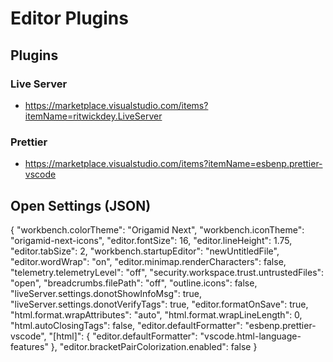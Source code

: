 # Editor Plugins

## Plugins

### Live Server
* https://marketplace.visualstudio.com/items?itemName=ritwickdey.LiveServer

### Prettier
* https://marketplace.visualstudio.com/items?itemName=esbenp.prettier-vscode

## Open Settings (JSON)
{
  "workbench.colorTheme": "Origamid Next",
  "workbench.iconTheme": "origamid-next-icons",
  "editor.fontSize": 16,
  "editor.lineHeight": 1.75,
  "editor.tabSize": 2,
  "workbench.startupEditor": "newUntitledFile",
  "editor.wordWrap": "on",
  "editor.minimap.renderCharacters": false,
  "telemetry.telemetryLevel": "off",
  "security.workspace.trust.untrustedFiles": "open",
  "breadcrumbs.filePath": "off",
  "outline.icons": false,
  "liveServer.settings.donotShowInfoMsg": true,
  "liveServer.settings.donotVerifyTags": true,
  "editor.formatOnSave": true,
  "html.format.wrapAttributes": "auto",
  "html.format.wrapLineLength": 0,
  "html.autoClosingTags": false,
  "editor.defaultFormatter": "esbenp.prettier-vscode",
  "[html]": {
    "editor.defaultFormatter": "vscode.html-language-features"
  },
  "editor.bracketPairColorization.enabled": false
}